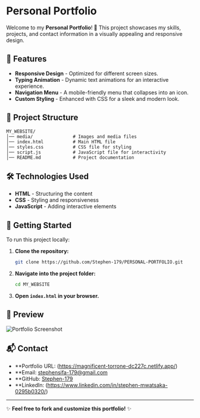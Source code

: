 # Personal Portfolio

Welcome to my **Personal Portfolio**! 🚀 This project showcases my skills, projects, and contact information in a visually appealing and responsive design.

## 📌 Features

- **Responsive Design** - Optimized for different screen sizes.
- **Typing Animation** - Dynamic text animations for an interactive experience.
- **Navigation Menu** - A mobile-friendly menu that collapses into an icon.
- **Custom Styling** - Enhanced with CSS for a sleek and modern look.

## 📂 Project Structure

```
MY_WEBSITE/
│── media/               # Images and media files
│── index.html           # Main HTML file
│── styles.css           # CSS file for styling
│── script.js            # JavaScript file for interactivity
│── README.md            # Project documentation
```

## 🛠️ Technologies Used

- **HTML** - Structuring the content
- **CSS** - Styling and responsiveness
- **JavaScript** - Adding interactive elements

## 🚀 Getting Started

To run this project locally:

1. **Clone the repository:**
   ```sh
   git clone https://github.com/Stephen-179/PERSONAL-PORTFOLIO.git
   ```

2. **Navigate into the project folder:**
   ```sh
   cd MY_WEBSITE
   ```

3. **Open `index.html` in your browser.**

## 📸 Preview
![Portfolio Screenshot](media/Capture.JPG)

## 📬 Contact

- **Portfolio URL: (https://magnificent-torrone-dc227c.netlify.app/)
- **Email: stephensifa-179@gmail.com
- **GitHub: [Stephen-179](https://github.com/Stephen-179)
- **LinkedIn: (https://www.linkedin.com/in/stephen-mwatsaka-0295b0320/)

---
✨ **Feel free to fork and customize this portfolio!** ✨
